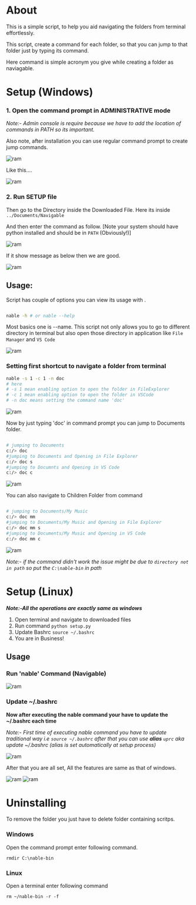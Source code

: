 <!-- @format -->

# About

This is a simple script, to help you aid navigating the folders from terminal effortlessly.

This script, create a command for each folder, so that you can jump to that folder just by typing its command.

Here command is simple acronym you give while creating a folder as
naviagable.

# Setup (Windows)

### 1. Open the command prompt in ADMINISTRATIVE mode

_Note:- Admin console is require because we have to add the location of commands in PATH so its important._

Also note, after installation you can use regular command prompt to create jump commands.

![ram](ss/wss1.png)

Like this....

![ram](ss/wss2.png)

### 2. Run SETUP file

Then go to the Directory inside the Downloaded File.
Here its inside `../Documents/Navigable`

And then enter the command as follow. [Note your system should have python installed and should be in `PATH` (Obviously!)]

![ram](ss/wss3.png)

If it show message as below then we are good.

![ram](ss/wss4.png)

## Usage:

Script has couple of options you can view its usage with .

```bash

nable -h # or nable --help

```

Most basics one is --name.
This script not only allows you to go to different directory in terminal but also
open those directory in application like `File Manager` and `VS Code`

![ram](ss/wss5.png)

### Setting first shortcut to navigate a folder from terminal

```bash
nable -s 1 -c 1 -n doc
# here
# -s 1 mean enabling option to open the folder in FileExplorer
# -c 1 mean enabling option to open the folder in VSCode
# -n doc means setting the command name 'doc'
```

![ram](ss/wss6.png)

Now by just typing 'doc' in command prompt you can jump to Documents folder.

```bash

# jumping to Documents
c:/> doc
#jumping to Documents and Opening in File Explorer
c:/> doc s
#jumping to Documnts and Opening in VS Code
c:/> doc c


```

![ram](ss/wss7.png)

You can also navigate to Children Folder from command

```bash

# jumping to Documents/My Music
c:/> doc mm
#jumping to Documents/My Music and Opening in File Explorer
c:/> doc mm s
#jumping to Documents/My Music and Opening in VS Code
c:/> doc mm c


```

![ram](ss/wss8.png)

_Note:- if the command didn't work the issue might be due to `directory not in path`
so put the `C:\nable-bin` in path_

# Setup (Linux)

**_Note:-All the operations are exactly same as windows_**

1. Open terminal and navigate to downloaded files
2. Run command `python setup.py`
3. Update Bashrc `source ~/.bashrc`
4. You are in Business!

## Usage

### Run 'nable' Command (Navigable)

![ram](ss/lss1.png)

### Update ~/.bashrc

**Now after executing the nable command your have to update the ~/.bashrc each time**

_Note:- First time of executing nable command you have to update traditional way i.e
`source ~/.bashrc`
after that you can use **alias** `uprc` aka update ~/.bashrc
(alias is set automatically at setup process)_

![ram](ss/lss4.png)

After that you are all set,
All the features are same as that of windows.

![ram](ss/lss2.png)
![ram](ss/lss3.png)

# Uninstalling 
To remove the folder you just have to delete folder containing 
scritps.

### Windows
Open the command prompt enter following command.

```
rmdir C:\nable-bin 
```

### Linux
Open a terminal enter following command

```
rm ~/nable-bin -r -f
```
